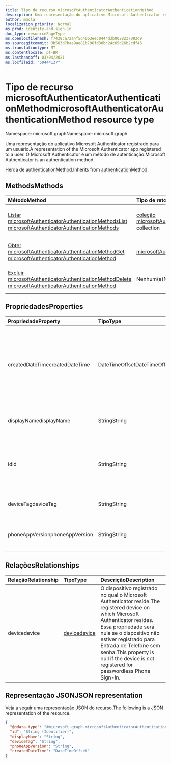```yaml
---
title: Tipo de recurso microsoftAuthenticatorAuthenticationMethod
description: Uma representação do aplicativo Microsoft Authenticator registrado para um usuário. O Microsoft Authenticator é um método de autenticação.
author: mmcla
localization_priority: Normal
ms.prod: identity-and-sign-in
doc_type: resourcePageType
ms.openlocfilehash: f7438ca72a4f5d4063eec0444d3b0028237083d9
ms.sourcegitcommit: 3b583d7baa9ae81b796fd30bc24c65d26b2cdf43
ms.translationtype: MT
ms.contentlocale: pt-BR
ms.lasthandoff: 03/04/2021
ms.locfileid: "50444137"
---
```

# <a name="microsoftauthenticatorauthenticationmethod-resource-type"></a><span data-ttu-id="c6472-104">Tipo de recurso microsoftAuthenticatorAuthenticationMethod</span><span class="sxs-lookup"><span data-stu-id="c6472-104">microsoftAuthenticatorAuthenticationMethod resource type</span></span>

<span data-ttu-id="c6472-105">Namespace: microsoft.graph</span><span class="sxs-lookup"><span data-stu-id="c6472-105">Namespace: microsoft.graph</span></span>

<span data-ttu-id="c6472-106">Uma representação do aplicativo Microsoft Authenticator registrado para um usuário.</span><span class="sxs-lookup"><span data-stu-id="c6472-106">A representation of the Microsoft Authenticator app registered to a user.</span></span> <span data-ttu-id="c6472-107">O Microsoft Authenticator é um método de autenticação.</span><span class="sxs-lookup"><span data-stu-id="c6472-107">Microsoft Authenticator is an authentication method.</span></span>

<span data-ttu-id="c6472-108">Herda de [authenticationMethod](../resources/authenticationmethod.md).</span><span class="sxs-lookup"><span data-stu-id="c6472-108">Inherits from [authenticationMethod](../resources/authenticationmethod.md).</span></span>

## <a name="methods"></a><span data-ttu-id="c6472-109">Methods</span><span class="sxs-lookup"><span data-stu-id="c6472-109">Methods</span></span>
|<span data-ttu-id="c6472-110">Método</span><span class="sxs-lookup"><span data-stu-id="c6472-110">Method</span></span>|<span data-ttu-id="c6472-111">Tipo de retorno</span><span class="sxs-lookup"><span data-stu-id="c6472-111">Return type</span></span>|<span data-ttu-id="c6472-112">Descrição</span><span class="sxs-lookup"><span data-stu-id="c6472-112">Description</span></span>|
|:---|:---|:---|
|[<span data-ttu-id="c6472-113">Listar microsoftAuthenticatorAuthenticationMethods</span><span class="sxs-lookup"><span data-stu-id="c6472-113">List microsoftAuthenticatorAuthenticationMethods</span></span>](../api/microsoftauthenticatorauthenticationmethod-list.md)|<span data-ttu-id="c6472-114">[coleção microsoftAuthenticatorAuthenticationMethod](../resources/microsoftauthenticatorauthenticationmethod.md)</span><span class="sxs-lookup"><span data-stu-id="c6472-114">[microsoftAuthenticatorAuthenticationMethod](../resources/microsoftauthenticatorauthenticationmethod.md) collection</span></span>|<span data-ttu-id="c6472-115">Obter uma lista dos [objetos microsoftAuthenticatorAuthenticationMethod](../resources/microsoftauthenticatorauthenticationmethod.md) e suas propriedades.</span><span class="sxs-lookup"><span data-stu-id="c6472-115">Get a list of the [microsoftAuthenticatorAuthenticationMethod](../resources/microsoftauthenticatorauthenticationmethod.md) objects and their properties.</span></span>|
|[<span data-ttu-id="c6472-116">Obter microsoftAuthenticatorAuthenticationMethod</span><span class="sxs-lookup"><span data-stu-id="c6472-116">Get microsoftAuthenticatorAuthenticationMethod</span></span>](../api/microsoftauthenticatorauthenticationmethod-get.md)|[<span data-ttu-id="c6472-117">microsoftAuthenticatorAuthenticationMethod</span><span class="sxs-lookup"><span data-stu-id="c6472-117">microsoftAuthenticatorAuthenticationMethod</span></span>](../resources/microsoftauthenticatorauthenticationmethod.md)|<span data-ttu-id="c6472-118">Leia as propriedades e as relações de um [objeto microsoftAuthenticatorAuthenticationMethod.](../resources/microsoftauthenticatorauthenticationmethod.md)</span><span class="sxs-lookup"><span data-stu-id="c6472-118">Read the properties and relationships of a [microsoftAuthenticatorAuthenticationMethod](../resources/microsoftauthenticatorauthenticationmethod.md) object.</span></span>|
|[<span data-ttu-id="c6472-119">Excluir microsoftAuthenticatorAuthenticationMethod</span><span class="sxs-lookup"><span data-stu-id="c6472-119">Delete microsoftAuthenticatorAuthenticationMethod</span></span>](../api/microsoftauthenticatorauthenticationmethod-delete.md)|<span data-ttu-id="c6472-120">Nenhum(a)</span><span class="sxs-lookup"><span data-stu-id="c6472-120">None</span></span>|<span data-ttu-id="c6472-121">Exclui um [objeto microsoftAuthenticatorAuthenticationMethod.](../resources/microsoftauthenticatorauthenticationmethod.md)</span><span class="sxs-lookup"><span data-stu-id="c6472-121">Deletes a [microsoftAuthenticatorAuthenticationMethod](../resources/microsoftauthenticatorauthenticationmethod.md) object.</span></span>|

## <a name="properties"></a><span data-ttu-id="c6472-122">Propriedades</span><span class="sxs-lookup"><span data-stu-id="c6472-122">Properties</span></span>
|<span data-ttu-id="c6472-123">Propriedade</span><span class="sxs-lookup"><span data-stu-id="c6472-123">Property</span></span>|<span data-ttu-id="c6472-124">Tipo</span><span class="sxs-lookup"><span data-stu-id="c6472-124">Type</span></span>|<span data-ttu-id="c6472-125">Descrição</span><span class="sxs-lookup"><span data-stu-id="c6472-125">Description</span></span>|
|:---|:---|:---|
|<span data-ttu-id="c6472-126">createdDateTime</span><span class="sxs-lookup"><span data-stu-id="c6472-126">createdDateTime</span></span>|<span data-ttu-id="c6472-127">DateTimeOffset</span><span class="sxs-lookup"><span data-stu-id="c6472-127">DateTimeOffset</span></span>|<span data-ttu-id="c6472-128">A data e a hora em que esse aplicativo foi registrado.</span><span class="sxs-lookup"><span data-stu-id="c6472-128">The date and time that this app was registered.</span></span> <span data-ttu-id="c6472-129">Essa propriedade será nula se o dispositivo não estiver registrado para Entrada de Telefone sem senha.</span><span class="sxs-lookup"><span data-stu-id="c6472-129">This property is null if the device is not registered for passwordless Phone Sign-In.</span></span>|
|<span data-ttu-id="c6472-130">displayName</span><span class="sxs-lookup"><span data-stu-id="c6472-130">displayName</span></span>|<span data-ttu-id="c6472-131">String</span><span class="sxs-lookup"><span data-stu-id="c6472-131">String</span></span>|<span data-ttu-id="c6472-132">O nome do dispositivo no qual esse aplicativo está registrado.</span><span class="sxs-lookup"><span data-stu-id="c6472-132">The name of the device on which this app is registered.</span></span>|
|<span data-ttu-id="c6472-133">id</span><span class="sxs-lookup"><span data-stu-id="c6472-133">id</span></span>|<span data-ttu-id="c6472-134">String</span><span class="sxs-lookup"><span data-stu-id="c6472-134">String</span></span>|<span data-ttu-id="c6472-135">Um identificador exclusivo para esse método de autenticação.</span><span class="sxs-lookup"><span data-stu-id="c6472-135">A unique identifier for this authentication method.</span></span> <span data-ttu-id="c6472-136">Herdado da [autenticaçãoMethod](../resources/authenticationmethod.md)</span><span class="sxs-lookup"><span data-stu-id="c6472-136">Inherited from [authenticationMethod](../resources/authenticationmethod.md)</span></span>|
|<span data-ttu-id="c6472-137">deviceTag</span><span class="sxs-lookup"><span data-stu-id="c6472-137">deviceTag</span></span>|<span data-ttu-id="c6472-138">String</span><span class="sxs-lookup"><span data-stu-id="c6472-138">String</span></span>|<span data-ttu-id="c6472-139">Marcas que contêm metadados de aplicativo.</span><span class="sxs-lookup"><span data-stu-id="c6472-139">Tags containing app metadata.</span></span>|
|<span data-ttu-id="c6472-140">phoneAppVersion</span><span class="sxs-lookup"><span data-stu-id="c6472-140">phoneAppVersion</span></span>|<span data-ttu-id="c6472-141">String</span><span class="sxs-lookup"><span data-stu-id="c6472-141">String</span></span>|<span data-ttu-id="c6472-142">Versão numérica dessa instância do aplicativo Authenticator.</span><span class="sxs-lookup"><span data-stu-id="c6472-142">Numerical version of this instance of the Authenticator app.</span></span>|

## <a name="relationships"></a><span data-ttu-id="c6472-143">Relações</span><span class="sxs-lookup"><span data-stu-id="c6472-143">Relationships</span></span>
|<span data-ttu-id="c6472-144">Relação</span><span class="sxs-lookup"><span data-stu-id="c6472-144">Relationship</span></span>|<span data-ttu-id="c6472-145">Tipo</span><span class="sxs-lookup"><span data-stu-id="c6472-145">Type</span></span>|<span data-ttu-id="c6472-146">Descrição</span><span class="sxs-lookup"><span data-stu-id="c6472-146">Description</span></span>|
|:---|:---|:---|
|<span data-ttu-id="c6472-147">device</span><span class="sxs-lookup"><span data-stu-id="c6472-147">device</span></span>|[<span data-ttu-id="c6472-148">device</span><span class="sxs-lookup"><span data-stu-id="c6472-148">device</span></span>](../resources/device.md)|<span data-ttu-id="c6472-149">O dispositivo registrado no qual o Microsoft Authenticator reside.</span><span class="sxs-lookup"><span data-stu-id="c6472-149">The registered device on which Microsoft Authenticator resides.</span></span> <span data-ttu-id="c6472-150">Essa propriedade será nula se o dispositivo não estiver registrado para Entrada de Telefone sem senha.</span><span class="sxs-lookup"><span data-stu-id="c6472-150">This property is null if the device is not registered for passwordless Phone Sign-In.</span></span>|

## <a name="json-representation"></a><span data-ttu-id="c6472-151">Representação JSON</span><span class="sxs-lookup"><span data-stu-id="c6472-151">JSON representation</span></span>
<span data-ttu-id="c6472-152">Veja a seguir uma representação JSON do recurso.</span><span class="sxs-lookup"><span data-stu-id="c6472-152">The following is a JSON representation of the resource.</span></span>
<!-- {
  "blockType": "resource",
  "keyProperty": "id",
  "@odata.type": "microsoft.graph.microsoftAuthenticatorAuthenticationMethod",
  "baseType": "microsoft.graph.authenticationMethod",
  "openType": false
}
-->
``` json
{
  "@odata.type": "#microsoft.graph.microsoftAuthenticatorAuthenticationMethod",
  "id": "String (Identifier)",
  "displayName": "String",
  "deviceTag": "String",
  "phoneAppVersion": "String",
  "createdDateTime": "DateTimeOffset"
}
```
